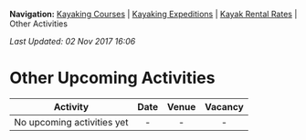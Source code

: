 **Navigation:** [Kayaking Courses](index) &#124; [Kayaking Expeditions](expedition) &#124; [Kayak Rental Rates](rental) &#124; Other Activities

_Last Updated: 02 Nov 2017 16:06_
# Other Upcoming Activities

Activity | Date | Venue | Vacancy
:---:|:---:|:---:|:---:
No upcoming activities yet|-|-|- 

